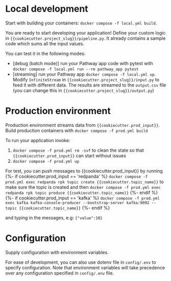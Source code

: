 # Local development

Start with building your containers: `docker compose -f local.yml build`.

You are ready to start developing your application!
Define your custom logic in `{{cookiecutter.project_slug}}/pipeline.py`. It already contains a sample code which sums all the input values.

You can test it in the following modes:

- [debug (batch mode)] run your Pathway app code with pytest with `docker compose -f local.yml run --rm pathway_app pytest`
- [streaming] run your Pathway app `docker compose -f local.yml up`. Modify `InfiniteStream` in `{{cookiecutter.project_slug}}/input.py` to feed it with different data. The results are streamed to the `output.csv` file (you can change this in `{{cookiecutter.project_slug}}/output.py`)

# Production environment

Production environment streams data from `{{cookiecutter.prod_input}}`.
Build production containers with `docker compose -f prod.yml build`

To run your application invoke:
1. `docker compose -f prod.yml rm -svf` to clean the state so that `{{cookiecutter.prod_input}}` can start without issues
2. `docker compose -f prod.yml up`

For test, you can push messages to {{cookiecutter.prod_input}} by running
{%- if cookiecutter.prod_input == 'redpanda' %}
`docker compose -f prod.yml exec redpanda rpk topic create {{cookiecutter.topic_name}}` to make sure the topic is created
and then `docker compose -f prod.yml exec redpanda rpk topic produce {{cookiecutter.topic_name}}`
{%- endif %}
{%- if cookiecutter.prod_input == 'kafka' %}
`docker compose -f prod.yml exec kafka kafka-console-producer --bootstrap-server kafka:9092 --topic {{cookiecutter.topic_name}}`
{%- endif %}

and typing in the messages, e.g:
`{"value":10}`


# Configuration

Supply configuration with environment variables.

For ease of development, you can also use dotenv file in `config/.env` to specify configuration.
Note that environment variables will take precedence over any configuration specified in `config/.env` file.
